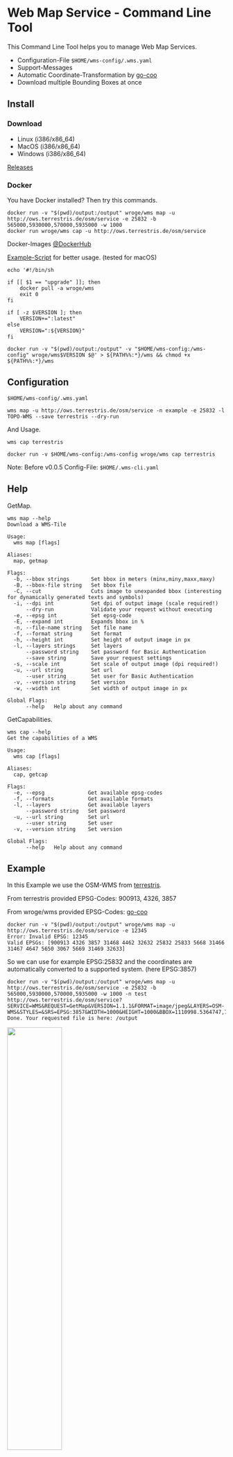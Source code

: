 # Web Map Service - Command Line Tool

This Command Line Tool helps you to manage Web Map Services.

- Configuration-File ```$HOME/wms-config/.wms.yaml```
- Support-Messages
- Automatic Coordinate-Transformation by [go-coo](https://github.com/wroge/go-coo)
- Download multiple Bounding Boxes at once

## Install

### Download

- Linux (i386/x86_64)
- MacOS (i386/x86_64)
- Windows (i386/x86_64)

[Releases](https://github.com/wroge/wms/releases)

### Docker

You have Docker installed? Then try this commands.

```console
docker run -v "$(pwd)/output:/output" wroge/wms map -u http://ows.terrestris.de/osm/service -e 25832 -b 565000,5930000,570000,5935000 -w 1000
docker run wroge/wms cap -u http://ows.terrestris.de/osm/service
```
Docker-Images [@DockerHub](https://hub.docker.com/r/wroge/wms)

[Example-Script](https://github.com/wroge/wms/blob/master/wms) for better usage. (tested for macOS)

```console
echo '#!/bin/sh

if [[ $1 == "upgrade" ]]; then
    docker pull -a wroge/wms
    exit 0
fi

if [ -z $VERSION ]; then
    VERSION+=":latest"
else
    VERSION=":${VERSION}"
fi

docker run -v "$(pwd)/output:/output" -v "$HOME/wms-config:/wms-config" wroge/wms$VERSION $@' > ${PATH%%:*}/wms && chmod +x ${PATH%%:*}/wms
```

## Configuration

```$HOME/wms-config/.wms.yaml```

```console
wms map -u http://ows.terrestris.de/osm/service -n example -e 25832 -l TOPO-WMS --save terrestris --dry-run
```

And Usage.

```console
wms cap terrestris

docker run -v $HOME/wms-config:/wms-config wroge/wms cap terrestris
```

Note: Before v0.0.5 Config-File: ```$HOME/.wms-cli.yaml```

## Help

GetMap.

```console
wms map --help
Download a WMS-Tile

Usage:
  wms map [flags]

Aliases:
  map, getmap

Flags:
  -b, --bbox strings       Set bbox in meters (minx,miny,maxx,maxy)
  -B, --bbox-file string   Set bbox file
  -C, --cut                Cuts image to unexpanded bbox (interesting for dynamically generated texts and symbols)
  -i, --dpi int            Set dpi of output image (scale required!)
      --dry-run            Validate your request without executing
  -e, --epsg int           Set epsg-code
  -E, --expand int         Expands bbox in %
  -n, --file-name string   Set file name
  -f, --format string      Set format
  -h, --height int         Set height of output image in px
  -l, --layers strings     Set layers
      --password string    Set password for Basic Authentication
      --save string        Save your request settings
  -s, --scale int          Set scale of output image (dpi required!)
  -u, --url string         Set url
      --user string        Set user for Basic Authentication
  -v, --version string     Set version
  -w, --width int          Set width of output image in px

Global Flags:
      --help   Help about any command
```

GetCapabilities.

```console
wms cap --help
Get the capabilities of a WMS

Usage:
  wms cap [flags]

Aliases:
  cap, getcap

Flags:
  -e, --epsg              Get available epsg-codes
  -f, --formats           Get available formats
  -l, --layers            Get available layers
      --password string   Set password
  -u, --url string        Set url
      --user string       Set user
  -v, --version string    Set version

Global Flags:
      --help   Help about any command
```

## Example

In this Example we use the OSM-WMS from [terrestris](https://ows.terrestris.de/dienste.html#openstreetmap-wms).

From terrestris provided EPSG-Codes: 900913, 4326, 3857

From wroge/wms provided EPSG-Codes: [go-coo](https://github.com/wroge/go-coo)

```console
docker run -v "$(pwd)/output:/output" wroge/wms map -u http://ows.terrestris.de/osm/service -e 12345
Error: Invalid EPSG: 12345
Valid EPSGs: [900913 4326 3857 31468 4462 32632 25832 25833 5668 31466 31467 4647 5650 3067 5669 31469 32633]
```

So we can use for example EPSG:25832 and the coordinates are automatically converted to a supported system. (here EPSG:3857)

```console
docker run -v "$(pwd)/output:/output" wroge/wms map -u http://ows.terrestris.de/osm/service -e 25832 -b 565000,5930000,570000,5935000 -w 1000 -n test
http://ows.terrestris.de/osm/service?SERVICE=WMS&REQUEST=GetMap&VERSION=1.1.1&FORMAT=image/jpeg&LAYERS=OSM-WMS&STYLES=&SRS=EPSG:3857&WIDTH=1000&HEIGHT=1000&BBOX=1110998.5364747,7078816.8197398,1119515.6176323,7087113.4792617
Done. Your requested file is here: /output
```
<img src="https://user-images.githubusercontent.com/44040384/54848416-7ffab480-4ce1-11e9-9fa9-b092a6e096ad.jpeg" width="50%">

Or with this [Shell-Script](#docker) and this [Configuration-File](#configuration).

<img src="https://github.com/wroge/wms/blob/master/demo.svg?sanitize=true">

```console
wms map terrestris -b 565000,5930000,570000,5935000 -w 1000
```

## FAQ

...For any problems/questions please open an issue.
